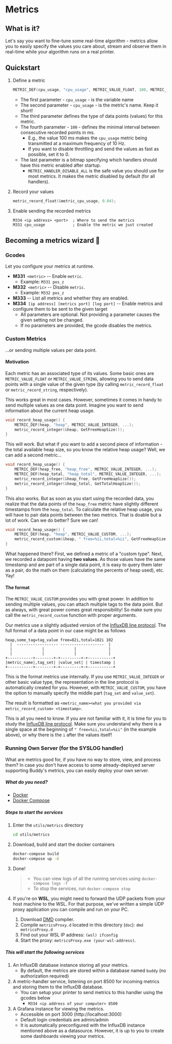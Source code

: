 # Metrics

## What is it?

Let's say you want to fine-tune some real-time algorithm - metrics allow
you to easily specify the values you care about, stream and observe them
in real-time while your algorithm runs on a real printer.

## Quickstart
1. Define a metric

    ```C
    METRIC_DEF(cpu_usage, "cpu_usage", METRIC_VALUE_FLOAT, 100, METRIC_HANDLER_DISABLE_ALL);
    ```

    - The first parameter - `cpu_usage` - is the variable name
    - The second parameter - `cpu_usage` - is the metric's name. Keep it short!
    - The third parameter defines the type of data points (values) for this metric.
    - The fourth parameter - `100` - defines the minimal interval between consecutive recorded points in ms.
        - E.g., the value 100 ms makes the `cpu_usage` metric being transmitted at a maximum frequency of 10 Hz.
        - If you want to disable throttling and send the values as fast as possible, set it to 0.
    - The last parameter is a bitmap specifying which handlers should have this metric enabled after startup.
        - `METRIC_HANDLER_DISABLE_ALL` is the safe value you should use for most metrics. It makes the metric disabled by default (for all handlers).


2. Record your values

    ```C
    metric_record_float(&metric_cpu_usage, 0.04);
    ```

3. Enable sending the recorded metrics

    ```gcode
    M334 <ip address> <port>  ; Where to send the metrics
    M331 cpu_usage            ; Enable the metric we just created
    ```

## Becoming a metrics wizard 🧙

### Gcodes

Let you configure your metrics at runtime.

- **M331**` <metric>` -- Enable `metric`.
    - Example: `M331 pos_z`
- **M332**` <metric>` -- Disable `metric`.
    - Example: `M332 pos_z`
- **M333** -- List all metrics and whether they are enabled.
- **M334**` [ip address] [metrics port] [log port]` -- Enable metrics and configure them to be sent to the given target
    * All parameters are optional. Not providing a parameter causes the given setting not be changed.
    * If no parameters are provided, the gcode disables the metrics.


### Custom Metrics

...or sending multiple values per data point.

#### Motivation

Each metric has an associated type of its values.
Some basic ones are `METRIC_VALUE_FLOAT` or `METRIC_VALUE_STRING`, allowing you to send data points with a single value
of the given type (by calling `metric_record_float` or `metric_record_string`, respectively).

This works great in most cases. However, sometimes it comes in handy to send multiple values as one data point. Imagine you want to send information about the current heap usage.

```C
void record_heap_usage() {
    METRIC_DEF(heap, "heap", METRIC_VALUE_INTEGER, ...);
    metric_record_integer(&heap, GetFreeHeapSize());
}
```

This will work. But what if you want to add a second piece of information - the total available heap size, so you know the relative heap usage? Well, we can add a second metric...

```C
void record_heap_usage() {
    METRIC_DEF(heap_free, "heap_free", METRIC_VALUE_INTEGER, ...);
    METRIC_DEF(heap_total, "heap_total", METRIC_VALUE_INTEGER, ...);
    metric_record_integer(&heap_free, GetFreeHeapSize());
    metric_record_integer(&heap_total, GetTotalHeapSize());
}
```

This also works. But as soon as you start using the recorded data, you realize that the data points of the `heap_free` metric have slightly different timestamps from the `heap_total`. To calculate the relative heap usage, you will have to pair data points between the two metrics. That is doable but a lot of work.
Can we do better? Sure we can!

```C
void record_heap_usage() {
    METRIC_DEF(heap, "heap", METRIC_VALUE_CUSTOM, ...);
    metric_record_custom(&heap, " free=%ii,total=%ii", GetFreeHeapSize(), GetTotalHeapSize());
}
```

What happened there? First, we defined a metric of a "custom type".
Next, we recorded a datapoint having **two values**. As those values have the same timestamp and are part of a single data point, it is easy to query them later as a pair, do the math on them (calculating the percents of heap used), etc. Yay!

#### The format

The `METRIC_VALUE_CUSTOM` provides you with great power. In addition to sending multiple values, you can attach multiple tags to the data point. But as always, with great power comes great responsibility! So make sure you call the `metric_record_custom` function with proper arguments.

Our metrics use a slightly adjusted version of the [InfluxDB line protocol](https://docs.influxdata.com/influxdb/v1.8/write_protocols/line_protocol_tutorial/). The full format of a data point in our case might be as follows

    heap,some_tag=tag_value free=82i,total=102i 102
      |  ------------------ -------------------  |
      |             |             |              |
      |             |             |              |
    +-----------+--------+-+---------+-+-----------+
    |metric_name|,tag_set| |value_set| | timestamp |
    +-----------+--------+-+---------+-+-----------+


This is the format metrics use internally. If you use `METRIC_VALUE_INTEGER` or other basic value type, the representation in the line protocol is automatically created for you. However, with `METRIC_VALUE_CUSTOM`, you have the option to manually specify the middle part (`tag_set` and `value_set`).

The result is formatted as `<metric_name><what you provided via metric_record_custom> <timestamp>`.

This is all you need to know. If you are not familiar with it, it is time for you to study the [InfluxDB line protocol](https://docs.influxdata.com/influxdb/v1.8/write_protocols/line_protocol_tutorial/). Make sure you understand why there is a single space at the beginning of `" free=%ii,total=%ii"` (in the example above), or why there is the `i` after the values itself!

### Running Own Server (for the SYSLOG handler)

What are metrics good for, if you have no way to store, view, and process them? In case you don't have access to some already-deployed server supporting Buddy's metrics, you can easily deploy your own server.

##### What do you need?
- [Docker](https://www.docker.com)
- [Docker Compose](https://docs.docker.com/compose/)

##### Steps to start the services
1. Enter the `utils/metrics` directory
    ```bash
    cd utils/metrics
    ```
1. Download, build and start the docker containers
    ```bash
    docker-compose build
    docker-compose up -d
    ```
1. Done!

    > - You can view logs of all the running services using `docker-compose logs -f`
    > - To stop the services, run `docker-compose stop`

1. If you're on **WSL**, you might need to forward the UDP packets from your host machine to the WSL. For that purpose, we've written a simple UDP proxy application you can compile and run on your PC.

    1. Download [DMD](https://dlang.org/) compiler.
    1. Compile `metricsProxy.d` located in this directory (`doc`): `dmd metricsProxy.d`
    1. Find out your WSL IP address: `(wsl) ifconfig`
    1. Start the proxy: `metricsProxy.exe (your-wsl-address)`.


##### This will start the following services

1. An InfluxDB database instance storing all your metrics.
    - By default, the metrics are stored within a database named `buddy` (no authorization required)
1. A metric-handler service, listening on port 8500 for incoming metrics and storing them to the InfluxDB database.
    - You can setup your printer to send metrics to this handler using the gcodes below
        - `M334 <ip address of your computer> 8500`
1. A Grafana instance for viewing the metrics.
    - Accessible on port 3000 (http://localhost:3000)
    - Default login credentials are admin/admin
    - It is automatically preconfigured with the InfluxDB instance mentioned above as a datasource.
        However, it is up to you to create some dashboards viewing your metrics.
